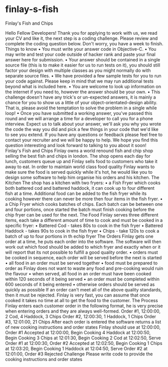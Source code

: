 # finlay-s-fish
Finlay's Fish and Chips


Hello Fellow Developers!
Thank you for applying to work with us, we read your CV and like it, the next step is a coding challenge. Please review and complete the coding question below. Don't worry, you have a week to finish. Things to know
•	You must write your answer code in Objective-C.
•	You may write and test your code outside of hacker rank and paste your final answer here for submission.
•	Your answer should be contained in a single source file (this is to make it easier for us to run tests on it), you should still factor your design with multiple classes as you might normally do with separate source files.
•	We have provided a few sample tests for you to run your code against. Please keep in mind that we may run additional tests beyond what is included here.
•	You are welcome to look up information on the internet if you need to, however the answer should be your own.
•	This challenge doesn't have any trick's or un-expected answers, it is mainly a chance for you to show us a little of your object-orientated-design ability. That is, please avoid the temptation to solve the problem in a single while loop!
•	Once you have submitted a working answer, you've passed this round and we will arrange a time for a developer to call you for a phone interview. Expect us to talk about your answer, we'll ask you why you wrote the code the way you did and pick a few things in your code that we'd like to see you extend.
If you have any questions or feedback please feel free to contact your recruiter and we will be happy to help. We hope you find this question interesting and look forward to talking to you about it soon!
Finlay's Fish and Chips
Finlay owns a world renound fish and chip shop selling the best fish and chips in london. The shop opens each day for lunch, customers queue up and Finlay sells food to customers who take it away to eat. In order to maintain world class food quality Finlay wants to make sure the food is served quickly while it's hot, he would like you to design some software to help him organise his orders and his kitchen.
The Kitchen
The shop has a kitchen with two fryers:
•	a Fish Fryer which cooks both battered cod and battered haddock, it can cook up to four different fish at a time. Additional food can be added to the fish fryer while its cooking however there can never be more then four items in the fish fryer.
•	a Chip Fryer which cooks batches of chips. Each batch can be between one and four portions, once started the batch must finish cooking before the chip fryer can be used for the next.
The Food
Finlay serves three different items, each take a different amount of time to cook and must be cooked in a specific fryer:
•	Battered Cod - takes 80s to cook in the fish fryer
•	Battered Haddock - takes 90s to cook in the fish fryer
•	Chips - take 120s to cook a batch of up to four portions in th echip fryer
The Orders
Finlay gets one order at a time, he puts each order into the software. The software will then work out which food should be added to which fryer and exactly when or it will report that its not possible to fulfill a good quality order.
•	orders must be cooked in sequence, each order will be served before the next is started
•	all food in an order must be served together
•	food must be prepared to order as Finlay does not want to waste any food and pre-cooking would ruin the flavour
•	when served, all food in an order must have been cooked within 120 seconds of it being served
•	an order must be completed within 600 seconds of it being entered
•	otherwise orders should be served as quickly as possible
If an order can't meet all of the above quality standards, then it must be rejected. Finlay is very fast, you can assume that once cooked it takes no time at all to get the food to the customer.
The Process
Finlay enters each customer order in the following format, he is very precise when entering orders and they are always well-formed.
Order #1, 12:00:00, 2 Cod, 4 Haddock, 3 Chips
Order #2, 12:00:30, 1 Haddock, 1 Chips
Order #3, 12:01:00, 21 Chips
After each order is entered the software returns a list of new cooking instructions and order states Finlay should use
at 12:00:00, Order #1 Accepted
at 12:00:00, Begin Cooking 4 Haddock
at 12:00:50, Begin Cooking 3 Chips
at 12:01:30, Begin Cooking 2 Cod
at 12:02:50, Serve Order #1
at 12:00:30, Order #2 Accepted
at 12:02:50, Begin Cooking 1 Chips
at 12:03:20, Begin Cooking 1 Haddock
at 12:04:50, Serve Order #2
at 12:01:00, Order #3 Rejected
Challenge
Please write code to provide the cooking instructions and order states